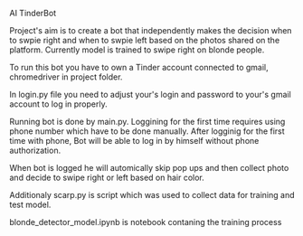 AI TinderBot

 Project's aim is to create a bot that independently makes the decision when to swpie right and when to swpie left
 based on the photos shared on the platform. Currently model is trained to swipe right on blonde people.

 To run this bot you have to own a Tinder account connected to gmail,
 chromedriver in project folder.
 
 In login.py file you need to adjust your's login and password to your's gmail
 account to log in properly.

 Running bot is done by main.py.
 Loggining for the first time requires using 
 phone number which have to be done manually. After logginig for the first time
 with phone, Bot will be able to log in by himself without phone authorization.

 When bot is logged he will automically skip pop ups and then collect photo and decide
 to swipe right or left based on hair color.


 Additionaly scarp.py is script which
 was used to collect data for training and test model.

 blonde_detector_model.ipynb is notebook contaning
 the training process

 
 

 
